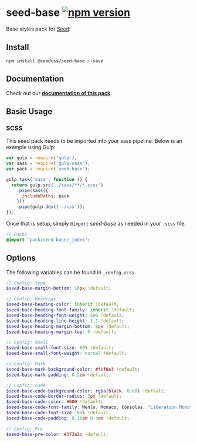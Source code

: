 # seed-base [![npm version](https://badge.fury.io/js/%40seedcss%2Fseed-base.svg)](https://badge.fury.io/js/%40seedcss%2Fseed-base)

Base styles pack for [Seed](https://github.com/helpscout/seed)!

## Install
```
npm install @seedcss/seed-base --save
```

## Documentation

Check out our **[documentation of this pack](http://developer.helpscout.net/seed/packs/seed-base/)**.


## Basic Usage

### SCSS
This seed pack needs to be imported into your sass pipeline. Below is an example using Gulp:


```javascript
var gulp = require('gulp');
var sass = require('gulp-sass');
var pack = require('seed-base');

gulp.task('sass', function () {
  return gulp.src('./sass/**/*.scss')
    .pipe(sass({
      includePaths: pack
    }))
    .pipe(gulp.dest('./css'));
});
```

Once that is setup, simply `@import` *seed-base* as needed in your `.scss` file:

```scss
// Packs
@import "pack/seed-base/_index";
```

## Options

The following variables can be found in `_config.scss`

```scss
// Config: Type
$seed-base-margin-bottom: 16px !default;

// Config: Headings
$seed-base-heading-color: inherit !default;
$seed-base-heading-font-family: inherit !default;
$seed-base-heading-font-weight: 500 !default;
$seed-base-heading-line-height: 1.1 !default;
$seed-base-heading-margin-bottom: 8px !default;
$seed-base-heading-margin-top: 0 !default;

// Config: Small
$seed-base-small-font-size: 80% !default;
$seed-base-small-font-weight: normal !default;

// Config: Mark
$seed-base-mark-background-color: #fcf8e3 !default;
$seed-base-mark-padding: 0.2em !default;

// Config: Code
$seed-base-code-background-color: rgba(black, 0.08) !default;
$seed-base-code-border-radius: 3px !default;
$seed-base-code-color: #000 !default;
$seed-base-code-font-family: Menlo, Monaco, Consolas, "Liberation Mono", "Courier New", monospace !default;
$seed-base-code-font-size: 85% !default;
$seed-base-code-padding: 0.16em 0.4em !default;

// Config: Pre
$seed-base-pre-color: #373a3c !default;
```
